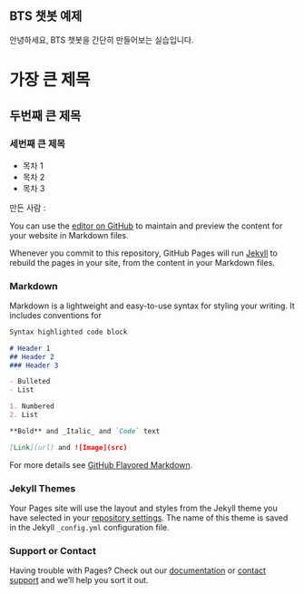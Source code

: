 ## BTS 챗봇 예제

안녕하세요, BTS 챗봇을 간단히 만들어보는 실습입니다.

# 가장 큰 제목
## 두번째 큰 제목
### 세번째 큰 제목 
- 목차 1
- 목차 2
- 목차 3

만든 사람 : 

You can use the [editor on GitHub](https://github.com/kkoma04/BTS/edit/gh-pages/index.md) to maintain and preview the content for your website in Markdown files.

Whenever you commit to this repository, GitHub Pages will run [Jekyll](https://jekyllrb.com/) to rebuild the pages in your site, from the content in your Markdown files.

### Markdown

Markdown is a lightweight and easy-to-use syntax for styling your writing. It includes conventions for

```markdown
Syntax highlighted code block

# Header 1
## Header 2
### Header 3

- Bulleted
- List

1. Numbered
2. List

**Bold** and _Italic_ and `Code` text

[Link](url) and ![Image](src)
```

For more details see [GitHub Flavored Markdown](https://guides.github.com/features/mastering-markdown/).

### Jekyll Themes

Your Pages site will use the layout and styles from the Jekyll theme you have selected in your [repository settings](https://github.com/kkoma04/BTS/settings/pages). The name of this theme is saved in the Jekyll `_config.yml` configuration file.

### Support or Contact

Having trouble with Pages? Check out our [documentation](https://docs.github.com/categories/github-pages-basics/) or [contact support](https://support.github.com/contact) and we’ll help you sort it out.
